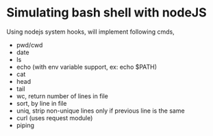 # Simulating bash shell with nodeJS
Using nodejs system hooks, will implement following cmds, 
  - pwd/cwd
  - date
  - ls
  - echo (with env variable support, ex: echo $PATH)
  - cat
  - head
  - tail
  - wc, return number of lines in file
  - sort, by line in file
  - uniq, strip non-unique lines only if previous line is the same
  - curl (uses request module)
  - piping